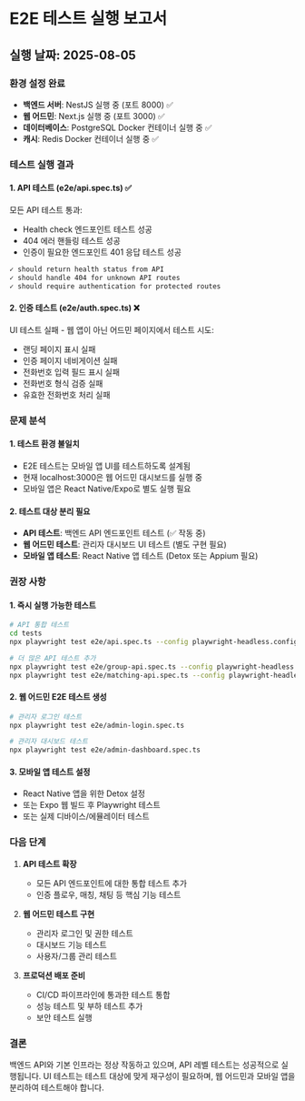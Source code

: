 # E2E 테스트 실행 보고서

## 실행 날짜: 2025-08-05

### 환경 설정 완료
- **백엔드 서버**: NestJS 실행 중 (포트 8000) ✅
- **웹 어드민**: Next.js 실행 중 (포트 3000) ✅
- **데이터베이스**: PostgreSQL Docker 컨테이너 실행 중 ✅
- **캐시**: Redis Docker 컨테이너 실행 중 ✅

### 테스트 실행 결과

#### 1. API 테스트 (e2e/api.spec.ts) ✅
모든 API 테스트 통과:
- Health check 엔드포인트 테스트 성공
- 404 에러 핸들링 테스트 성공
- 인증이 필요한 엔드포인트 401 응답 테스트 성공

```bash
✓ should return health status from API
✓ should handle 404 for unknown API routes
✓ should require authentication for protected routes
```

#### 2. 인증 테스트 (e2e/auth.spec.ts) ❌
UI 테스트 실패 - 웹 앱이 아닌 어드민 페이지에서 테스트 시도:
- 랜딩 페이지 표시 실패
- 인증 페이지 네비게이션 실패
- 전화번호 입력 필드 표시 실패
- 전화번호 형식 검증 실패
- 유효한 전화번호 처리 실패

### 문제 분석

#### 1. 테스트 환경 불일치
- E2E 테스트는 모바일 앱 UI를 테스트하도록 설계됨
- 현재 localhost:3000은 웹 어드민 대시보드를 실행 중
- 모바일 앱은 React Native/Expo로 별도 실행 필요

#### 2. 테스트 대상 분리 필요
- **API 테스트**: 백엔드 API 엔드포인트 테스트 (✅ 작동 중)
- **웹 어드민 테스트**: 관리자 대시보드 UI 테스트 (별도 구현 필요)
- **모바일 앱 테스트**: React Native 앱 테스트 (Detox 또는 Appium 필요)

### 권장 사항

#### 1. 즉시 실행 가능한 테스트
```bash
# API 통합 테스트
cd tests
npx playwright test e2e/api.spec.ts --config playwright-headless.config.ts

# 더 많은 API 테스트 추가
npx playwright test e2e/group-api.spec.ts --config playwright-headless.config.ts
npx playwright test e2e/matching-api.spec.ts --config playwright-headless.config.ts
```

#### 2. 웹 어드민 E2E 테스트 생성
```bash
# 관리자 로그인 테스트
npx playwright test e2e/admin-login.spec.ts

# 관리자 대시보드 테스트
npx playwright test e2e/admin-dashboard.spec.ts
```

#### 3. 모바일 앱 테스트 설정
- React Native 앱을 위한 Detox 설정
- 또는 Expo 웹 빌드 후 Playwright 테스트
- 또는 실제 디바이스/에뮬레이터 테스트

### 다음 단계

1. **API 테스트 확장**
   - 모든 API 엔드포인트에 대한 통합 테스트 추가
   - 인증 플로우, 매칭, 채팅 등 핵심 기능 테스트

2. **웹 어드민 테스트 구현**
   - 관리자 로그인 및 권한 테스트
   - 대시보드 기능 테스트
   - 사용자/그룹 관리 테스트

3. **프로덕션 배포 준비**
   - CI/CD 파이프라인에 통과한 테스트 통합
   - 성능 테스트 및 부하 테스트 추가
   - 보안 테스트 실행

### 결론
백엔드 API와 기본 인프라는 정상 작동하고 있으며, API 레벨 테스트는 성공적으로 실행됩니다. 
UI 테스트는 테스트 대상에 맞게 재구성이 필요하며, 웹 어드민과 모바일 앱을 분리하여 테스트해야 합니다.